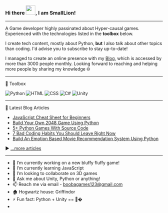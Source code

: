 ### Hi there <img src="https://raw.githubusercontent.com/MartinHeinz/MartinHeinz/master/wave.gif" width="30px">, I am SmallLion!

---


A Game developer highly passinated about Hyper-causal games. Experienced with the technologies listed in the **toolbox** below.

I create tech content, mostly about Python, **but** I also talk about other topics than coding. I'd advise you to subscribe to stay up-to-date!

I managed to create an online presence with my [Blog](https://mr-unity-buddy.hashnode.dev/), which is accessed by more than 3000 people monthly. Looking forward to reaching and helping more people by sharing my knowledge 🌐

---

🧰 Toolbox

![Python](https://img.shields.io/badge/-Python-3776AB?&style=for-the-badge&logo=python&logoColor=yellow)
![HTML](https://img.shields.io/badge/-html5-E34F26?&style=for-the-badge&logo=html5&logoColor=white)
![CSS](https://img.shields.io/badge/-css3-1572B6?&style=for-the-badge&logo=css3&logoColor=white)
![C#](https://img.shields.io/badge/-C%20Sharp-white?&style=for-the-badge&logo=c%20sharp&logoColor=239120)
![Unity](https://img.shields.io/badge/-Unity-000000?&style=for-the-badge&logo=unity&logoColor=white)



---

📘 Latest Blog Articles

<!-- BLOG-POST-LIST:START -->
- [JavaScript Cheat Sheet for Beginners](https://mr-unity-buddy.hashnode.dev/javascript-cheat-sheet-for-beginners)
- [Build Your Own 2048 Game Using Python](https://mr-unity-buddy.hashnode.dev/build-your-own-2048-game-using-python)
- [5+ Python Games With Source Code](https://mr-unity-buddy.hashnode.dev/5-python-games-with-source-code)
- [7 Bad Coding Habits You Should Leave Right Now](https://mr-unity-buddy.hashnode.dev/7-bad-coding-habits-you-should-leave-right-now)
- [Build An Emotion Based Movie Recommendation System Using Python](https://mr-unity-buddy.hashnode.dev/build-an-emotion-based-movie-recommendation-system-using-python)
<!-- BLOG-POST-LIST:END -->

▶ [...more articles](https://mr-unity-buddy.hashnode.dev/)

---

- 🔭 I’m currently working on a new bluffy fluffy game!
- 🌱 I’m currently learning JavaScript
- 👯 I’m looking to collaborate on 3D games
- 💬 Ask me about Unity, Python or anything!
- 📫 Reach me via email - boobagames123@gmail.com
- 🏚 Hogwartz house: Griffindor
- ⚡ Fun fact: Python + Unity == 💙�
- 
